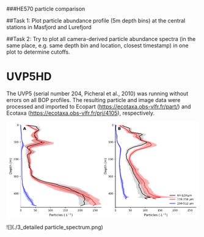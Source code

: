 ###HE570 particle comparison

##Task 1: Plot particle abundance profile (5m depth bins) at the central stations in Masfjord and Lurefjord

##Task 2: Try to plot all camera-derived particle abundance spectra (in the same place, e.g. same depth bin and location, closest timestamp) in one plot to determine cutoffs.

# UVP5HD
The UVP5 (serial number 204, Picheral et al., 2010) was running without errors on all BOP profiles. The resulting particle and image data were processed and imported to Ecopart (https://ecotaxa.obs-vlfr.fr/part/) and Ecotaxa (https://ecotaxa.obs-vlfr.fr/prj/4105), respectively. 

![](./1_particle_profile_UVP5.png)

![](./3_detailed particle_spectrum.png)

